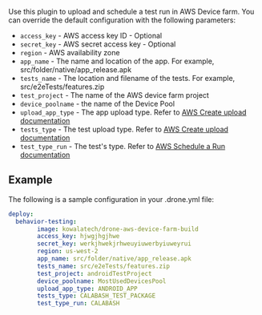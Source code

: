 Use this plugin to upload and schedule a test run in AWS Device farm. You can
override the default configuration with the following parameters:

* `access_key` - AWS access key ID - Optional
* `secret_key` - AWS secret access key - Optional
* `region` - AWS availability zone
* `app_name` - The name and location of the app. For example, src/folder/native/app_release.apk
* `tests_name` - The location and filename of the tests. For example, src/e2eTests/features.zip
* `test_project` - The name of the AWS device farm project
* `device_poolname` - the name of the Device Pool
* `upload_app_type` - The app upload type. Refer to [AWS Create upload documentation](http://docs.aws.amazon.com/devicefarm/latest/APIReference/API_CreateUpload.html#API_CreateUpload_RequestSyntax)
* `tests_type` - The test upload type. Refer to [AWS Create upload documentation](http://docs.aws.amazon.com/devicefarm/latest/APIReference/API_CreateUpload.html#API_CreateUpload_RequestSyntax)
* `test_type_run` - The test's type. Refer to [AWS Schedule a Run documentation](http://docs.aws.amazon.com/devicefarm/latest/APIReference/API_ScheduleRunTest.html)

## Example

The following is a sample configuration in your .drone.yml file:

```yaml
deploy:
  behavior-testing:
        image: kowalatech/drone-aws-device-farm-build
        access_key: hjwgjhgjhwe
        secret_key: werkjhwekjrhweuyiuwerbyiuweyrui
        region: us-west-2
        app_name: src/folder/native/app_release.apk
        tests_name: src/e2eTests/features.zip
        test_project: androidTestProject
        device_poolname: MostUsedDevicesPool
        upload_app_type: ANDROID_APP
        tests_type: CALABASH_TEST_PACKAGE
        test_type_run: CALABASH
```
